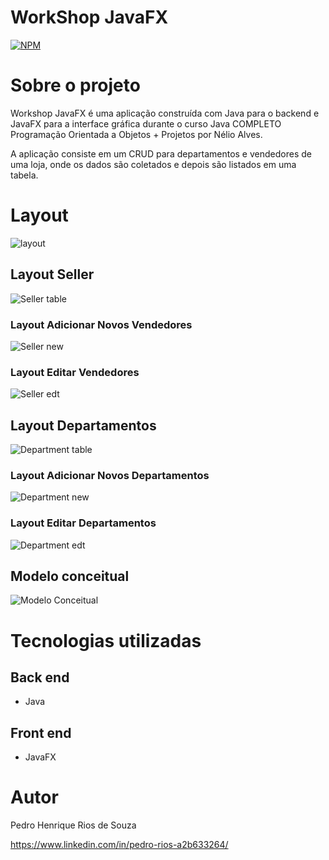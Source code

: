 # WorkShop JavaFX
[![NPM](https://img.shields.io/npm/l/react)](https://github.com/Alt3rs/workshop-javafx-jdbc/blob/main/LICENSE) 

# Sobre o projeto

Workshop JavaFX é uma aplicação construída com Java para o backend e JavaFX para a interface gráfica durante o curso Java COMPLETO Programação Orientada a Objetos + Projetos por Nélio Alves.

A aplicação consiste em um CRUD para departamentos e vendedores de uma loja, onde os dados são coletados e depois são listados em uma tabela.  

# Layout
![layout](https://github.com/Alt3rs/workshop-javafx-jdbc/assets/86619095/5d22ec4f-5506-48fa-9e9f-8f2d35bbf766)

## Layout Seller
![Seller table](https://github.com/Alt3rs/workshop-javafx-jdbc/assets/86619095/e3d4cfd5-ec6b-4db1-8bb1-601623af29dc)

### Layout Adicionar Novos Vendedores
![Seller new](https://github.com/Alt3rs/workshop-javafx-jdbc/assets/86619095/3d49a025-1f10-4932-b16e-fd2570892242)

### Layout Editar Vendedores
![Seller edt](https://github.com/Alt3rs/workshop-javafx-jdbc/assets/86619095/6ccdba03-d3b2-46db-a7a9-4e6e7144582f)

## Layout Departamentos
![Department table](https://github.com/Alt3rs/workshop-javafx-jdbc/assets/86619095/aab56d69-9c2a-419e-b939-d9ca80fa74e9)

### Layout Adicionar Novos Departamentos
![Department new](https://github.com/Alt3rs/workshop-javafx-jdbc/assets/86619095/645b2bde-0f5f-4d8c-8316-b98bebf4c5e6)

### Layout Editar Departamentos
![Department edt](https://github.com/Alt3rs/workshop-javafx-jdbc/assets/86619095/b3e18d5b-d8b1-46a5-b2f3-c80fdd25f66c)

## Modelo conceitual
![Modelo Conceitual](https://github.com/Alt3rs/workshop-javafx-jdbc/assets/86619095/f7a7fe3e-91ef-4e9d-a22f-e03e30cb7718)

# Tecnologias utilizadas
## Back end
- Java
## Front end
- JavaFX

# Autor

Pedro Henrique Rios de Souza

https://www.linkedin.com/in/pedro-rios-a2b633264/
